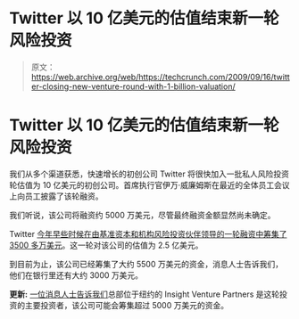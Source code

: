 # Twitter 以 10 亿美元的估值结束新一轮风险投资

> 原文：<https://web.archive.org/web/https://techcrunch.com/2009/09/16/twitter-closing-new-venture-round-with-1-billion-valuation/>

# Twitter 以 10 亿美元的估值结束新一轮风险投资

我们从多个渠道获悉，快速增长的初创公司 Twitter 将很快加入一批私人风险投资轮估值为 10 亿美元的初创公司。首席执行官伊万·威廉姆斯在最近的全体员工会议上向员工披露了该轮融资。

我们听说，该公司将融资约 5000 万美元，尽管最终融资金额显然尚未确定。

Twitter [今年早些时候在由基准资本和机构风险投资伙伴领导的一轮融资中筹集了 3500 多万美元](https://web.archive.org/web/20230403215728/https://techcrunch.com/2009/02/13/twitter-raises-third-round-of-funding-from-benchmark-and-ivp/)。这一轮对该公司的估值为 2.5 亿美元。

到目前为止，该公司已经筹集了大约 5500 万美元的资金，消息人士告诉我们，他们在银行里还有大约 3000 万美元。

**更新:** [一位消息人士告诉我们](https://web.archive.org/web/20230403215728/https://techcrunch.com/2009/09/16/source-insight-venture-partners-is-the-new-twitter-investor/)总部位于纽约的 Insight Venture Partners 是这轮投资的主要投资者，该公司可能会筹集超过 5000 万美元的资金。